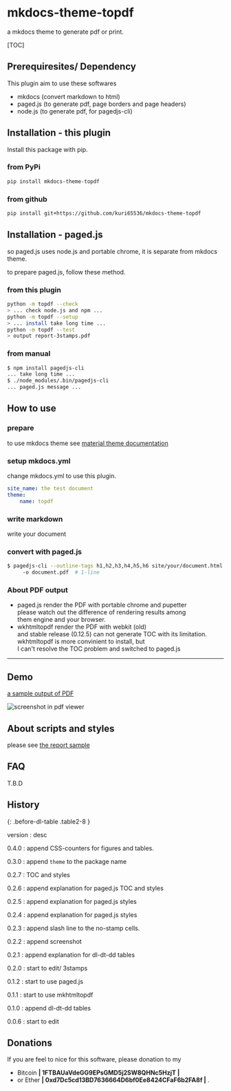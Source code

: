 mkdocs-theme-topdf
=========================================================
a mkdocs theme to generate pdf or print.

[TOC]


Prerequiresites/ Dependency
--------------------------
This plugin aim to use these softwares

- mkdocs (convert markdown to html)
- paged.js (to generate pdf, page borders and page headers)
- node.js (to generate pdf, for pagedjs-cli)



Installation - this plugin <!-- {{{1 -->
--------------------------
Install this package with pip.

### from PyPi
```bash
pip install mkdocs-theme-topdf
```

### from github
```bash
pip install git+https://github.com/kuri65536/mkdocs-theme-topdf
```


Installation - paged.js
--------------------------
so paged.js uses node.js and portable chrome,
it is separate from mkdocs theme.

to prepare paged.js, follow these method.

### from this plugin
```bash
python -m topdf --check
> ... check node.js and npm ...
python -m topdf --setup
> ... install take long time ...
python -m topdf --test
> output report-3stamps.pdf
```

### from manual
```bash
$ npm install pagedjs-cli
... take long time ...
$ ./node_modules/.bin/pagedjs-cli
... paged.js message ...
```



How to use <!-- {{{1 -->
--------------------------
### prepare
to use mkdocs theme see [material theme documentation][mkdocs-theme]

[mkdocs-theme]: https://squidfunk.github.io/mkdocs-material/getting-started/

### setup mkdocs.yml
change mkdocs.yml to use this plugin.

```yaml
site_name: the test document
theme:
    name: topdf
```

### write markdown
write your document

### convert with paged.js

```bash
$ pagedjs-cli --outline-tags h1,h2,h3,h4,h5,h6 site/your/document.html
     -o document.pdf  # 1-line
```


### About PDF output
- paged.js render the PDF with portable chrome and pupetter  
    please watch out the difference of rendering results among  
    them engine and your browser.
- wkhtmltopdf render the PDF with webkit (old)  
    and stable release (0.12.5) can not generate TOC with its limitation.  
    wkhtmltopdf is more convinient to install, but  
    I can't resolve the TOC problem and switched to paged.js



---



Demo <!-- {{{1 -->
--------------------------
[a sample output of PDF](https://github.com/kuri65536/mkdocs-theme-topdf/files/3993873/report-3stamps.pdf)

![screenshot in pdf viewer](https://user-images.githubusercontent.com/11357613/70920996-cf9ac080-2066-11ea-81f2-0e7c840ebea1.png)



About scripts and styles
--------------------------
please see [the report sample](test/docs/report-3stamps.md)



FAQ
--------------------------
T.B.D



History <!-- {{{1 -->
--------------------------
<!-- this comment is needed for paragraph class -->
{: .before-dl-table .table2-8 }

version
: desc

0.4.0
: append CSS-counters for figures and tables.

0.3.0
: append `theme` to the package name

0.2.7
: TOC and styles

0.2.6
: append explanation for paged.js TOC and styles

0.2.5
: append explanation for paged.js styles

0.2.4
: append explanation for paged.js styles

0.2.3
: append slash line to the no-stamp cells.

0.2.2
: append screenshot

0.2.1
: append explanation for dl-dt-dd tables

0.2.0
: start to edit/ 3stamps

0.1.2
: start to use paged.js

0.1.1
: start to use mkhtmltopdf

0.1.0
: append dl-dt-dd tables

0.0.6
: start to edit



Donations
---------------------
If you are feel to nice for this software, please donation to my

-   Bitcoin **| 1FTBAUaVdeGG9EPsGMD5j2SW8QHNc5HzjT |**
-   or Ether **| 0xd7Dc5cd13BD7636664D6bf0Ee8424CFaF6b2FA8f |** .


<!-- vi: fdm=marker
  -->

